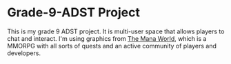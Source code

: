 # Grade-9-ADST Project

This is my grade 9 ADST project. It is multi-user space that allows players to chat and interact. I'm using graphics from [The Mana World](www.themanaworld.org), which is a MMORPG with all sorts of quests and an active community of players and developers.

